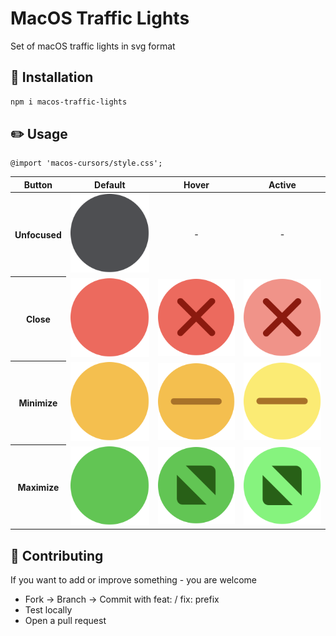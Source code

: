 # MacOS Traffic Lights

Set of macOS traffic lights in svg format

## 🔧 Installation

```sh
npm i macos-traffic-lights
```

## ✏️ Usage

```
@import 'macos-cursors/style.css';
```

<table>
    <thead>
        <th>Button</th>
        <th>Default</th>
        <th>Hover</th>
        <th>Active</th>
    </thead>
    <tbody>
        <tr>
            <th>Unfocused</th>
            <td style="text-align: center"><img src="svg/unfocused.svg" alt="unfocused"></td>
            <td style="text-align: center">-</td>
            <td style="text-align: center">-</td>
        </tr>
        <tr>
            <th>Close</th>
            <td><img src="svg/close/default.svg" alt="close"></td>
            <td><img src="svg/close/hover.svg" alt="close-hover"></td>
            <td><img src="svg/close/active.svg" alt="close-active"></td>
        </tr>
        <tr>
            <th>Minimize</th>
            <td><img src="svg/minimize/default.svg" alt="minimize"></td>
            <td><img src="svg/minimize/hover.svg" alt="minimize-hover"></td>
            <td><img src="svg/minimize/active.svg" alt="minimize-active"></td>
        </tr>
        <tr>
            <th>Maximize</th>
            <td><img src="svg/maximize/default.svg" alt="maximize"></td>
            <td><img src="svg/maximize/hover.svg" alt="maximize-hover"></td>
            <td><img src="svg/maximize/active.svg" alt="maximize-active"></td>
        </tr>
    </tbody>
</table>

## 🤝 Contributing
If you want to add or improve something - you are welcome

* Fork → Branch → Commit with feat: / fix: prefix
* Test locally
* Open a pull request